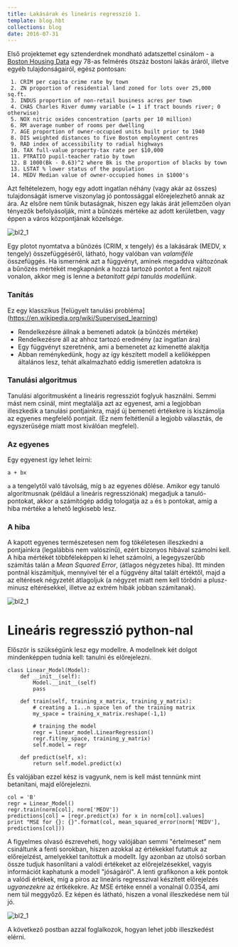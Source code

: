 ```yaml
---
title: Lakásárak és lineáris regresszió 1.
template: blog.hbt
collections: blog
date: 2016-07-31
---
```


Első projektemet egy sztenderdnek mondható adatszettel csinálom - a [Boston Housing Data](https://archive.ics.uci.edu/ml/datasets/Housing) egy 78-as felmérés ötszáz bostoni lakás áráról, illetve egyéb tulajdonságairól, egész pontosan:

```
 1. CRIM per capita crime rate by town
 2. ZN proportion of residential land zoned for lots over 25,000 sq.ft.
 3. INDUS proportion of non-retail business acres per town
 4. CHAS Charles River dummy variable (= 1 if tract bounds river; 0 otherwise)
 5. NOX nitric oxides concentration (parts per 10 million)
 6. RM average number of rooms per dwelling
 7. AGE proportion of owner-occupied units built prior to 1940
 8. DIS weighted distances to five Boston employment centres
 9. RAD index of accessibility to radial highways
 10. TAX full-value property-tax rate per $10,000
 11. PTRATIO pupil-teacher ratio by town
 12. B 1000(Bk - 0.63)^2 where Bk is the proportion of blacks by town
 13. LSTAT % lower status of the population
 14. MEDV Median value of owner-occupied homes in $1000's
```

Azt feltételezem, hogy egy adott ingatlan néhány (vagy akár az összes) tulajdonságát ismerve viszonylag jó pontossággal előrejelezhető annak az ára. Az elsőre nem tűnik butaságnak, hiszen egy lakás árát jellemzően olyan tényezők befolyásolják, mint a bűnözés mértéke az adott kerületben, vagy éppen a város központjának közelsége.

![bl2_1](https://tempflip.github.io/img/bl2_1.png)

Egy plotot nyomtatva a bűnözés (CRIM, x tengely) és a lakásárak (MEDV, x tengely) összefüggéséről, látható, hogy valóban van _valamiféle_ összefüggés. Ha ismernénk azt a függvényt, aminek megaddva változónak a bűnözés mértékét megkapnánk a hozzá tartozó pontot a fent rajzolt vonalon, akkor meg is lenne a _betanított gépi tanulás modellünk_.

### Tanítás

Ez egy klasszikus [felügyelt tanulási probléma] (https://en.wikipedia.org/wiki/Supervised_learning)
* Rendelkezésre állnak a bemeneti adatok (a bűnözés mértéke)
* Rendelkezésre áll az ahhoz tartozó eredmény (az ingatlan ára)
* Egy függvényt szeretnénk, ami a bemenetet az kimenetté alakítja
* Abban reménykedünk, hogy az így készített modell a kellőképpen általános lesz, tehát alkalmazható eddig ismeretlen adatokra is

### Tanulási algoritmus

Tanulási algoritmusként a lineáris regressziót foglyuk használni. Semmi mást nem csinál, mint megtalálja azt az egyenest, ami a legjobban illeszkedik a tanulási pontjainkra, majd új bemeneti értékekre is kiszámolja az egyenes megfelelő pontjait. (Ez nem feltétlenül a legjobb választás, de egyszerűsége miatt most kiválóan megfelel).

### Az egyenes

Egy egyenest így lehet leírni:

`a + bx`

`a` a tengelytől való távolság, míg `b` az egyenes dőlése. Amikor egy tanuló algoritmusnak (például a lineáris regressziónak) megadjuk a tanuló-pontokat, akkor a számítógép addig tologatja az `a` és `b` pontokat, amíg a hiba mértéke a lehető legkisebb lesz.

### A hiba

A kapott egyenes természetesen nem fog tökéletesen illeszkedni a pontjainkra (legalábbis nem valószínű), ezért bizonyos hibával számolni kell. A hiba mértékét többféleképpen ki lehet számolni, a legegyszerűbb számítás talán a _Mean Squared Error_, (átlagos négyzetes hiba). Itt minden pontnál kiszámítjuk, mennyivel tér el a függvény által talált értéktől, majd a az eltérések négyzetét átlagoljuk (a négyzet miatt nem kell törődni a plusz-minusz eltérésekkel, illetve az extrém hibák jobban számítanak).

![bl2_1](https://tempflip.github.io/img/bl2_2.png)


# Lineáris regresszió python-nal

Először is szükségünk lesz egy modellre. A modellnek két dolgot mindenképpen tudnia kell: tanulni és előrejelezni.

```
class Linear_Model(Model):
    def __init__(self):
        Model.__init__(self)
        pass

    def train(self, training_x_matrix, training_y_matrix):
        # creating a 1...n space len of the training matrix
        my_space = training_x_matrix.reshape(-1,1)

        # training the model
        regr = linear_model.LinearRegression()
        regr.fit(my_space, training_y_matrix)
        self.model = regr

    def predict(self, x):
        return self.model.predict(x)
```


És valójában ezzel kész is vagyunk, nem is kell mást tennünk mint betanítani, majd előrejelezni.

```
col = 'B'
regr = Linear_Model()
regr.train(norm[col], norm['MEDV'])
predictions[col] = [regr.predict(x) for x in norm[col].values]
print "MSE for {}: {}".format(col, mean_squared_error(norm['MEDV'], predictions[col]))
```

A figyelmes olvasó észreveheti, hogy valójában semmi "értelmeset" nem csináltunk a fenti sorokban, hiszen azokkal az értékekkel futattuk az előrejelzést, amelyekkel tanítottuk a modellt. Így azonban az utolsó sorban össze tudjuk hasonlítani a valódi értékeket az előrejelzésekkel, vagyis információt kaphatunk a modell "jóságáról". A lenti grafikonon a kék pontok a valódi értékek, míg a piros az lineáris regresszival készített előrejelzés _ugyanezekre_ az értkékekre. Az MSE értéke ennél a vonalnál 0.0354, ami nem túl meggyőző. Ez képen és látható, hiszen a vonal illeszkedése nem túl jó.

![bl2_1](https://tempflip.github.io/img/bl2_3.png)



A következő postban azzal foglalkozok, hogyan lehet jobb illeszkedést elérni.





